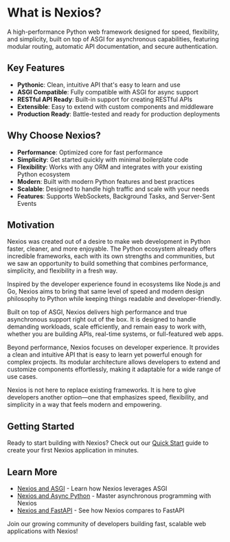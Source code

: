 # What is Nexios?

A high-performance Python web framework designed for speed, flexibility, and simplicity, built on top of ASGI for asynchronous capabilities, featuring modular routing, automatic API documentation, and secure authentication.

## Key Features

- **Pythonic**: Clean, intuitive API that's easy to learn and use
- **ASGI Compatible**: Fully compatible with ASGI for async support
- **RESTful API Ready**: Built-in support for creating RESTful APIs
- **Extensible**: Easy to extend with custom components and middleware
- **Production Ready**: Battle-tested and ready for production deployments

## Why Choose Nexios?

- **Performance**: Optimized core for fast performance
- **Simplicity**: Get started quickly with minimal boilerplate code
- **Flexibility**: Works with any ORM and integrates with your existing Python ecosystem
- **Modern**: Built with modern Python features and best practices
- **Scalable**: Designed to handle high traffic and scale with your needs
- **Features**: Supports WebSockets, Background Tasks, and Server-Sent Events


## Motivation
Nexios was created out of a desire to make web development in Python faster, cleaner, and more enjoyable. The Python ecosystem already offers incredible frameworks, each with its own strengths and communities, but we saw an opportunity to build something that combines performance, simplicity, and flexibility in a fresh way.

Inspired by the developer experience found in ecosystems like Node.js and Go, Nexios aims to bring that same level of speed and modern design philosophy to Python while keeping things readable and developer-friendly.

Built on top of ASGI, Nexios delivers high performance and true asynchronous support right out of the box. It is designed to handle demanding workloads, scale efficiently, and remain easy to work with, whether you are building APIs, real-time systems, or full-featured web apps.

Beyond performance, Nexios focuses on developer experience. It provides a clean and intuitive API that is easy to learn yet powerful enough for complex projects. Its modular architecture allows developers to extend and customize components effortlessly, making it adaptable for a wide range of use cases.

Nexios is not here to replace existing frameworks. It is here to give developers another option—one that emphasizes speed, flexibility, and simplicity in a way that feels modern and empowering.

## Getting Started

Ready to start building with Nexios? Check out our [Quick Start](quick-start.md) guide to create your first Nexios application in minutes.

## Learn More

- [Nexios and ASGI](nexios-and-asgi.md) - Learn how Nexios leverages ASGI
- [Nexios and Async Python](nexios-and-async-python.md) - Master asynchronous programming with Nexios
- [Nexios and FastAPI](nexios-and-fastapi.md) - See how Nexios compares to FastAPI

Join our growing community of developers building fast, scalable web applications with Nexios!